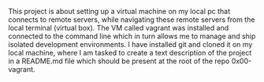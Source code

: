 This project is about setting up a virtual machine on my local pc that connects to remote servers, while navigating these remote servers from the local terminal (virtual box). The VM called vagrant was installed and connected to the command line which in turn allows me to manage and ship isolated development environments. I have installed git and cloned it on my local machine, where I am tasked to create a text description of the project in a README.md file which should be present at the root of the repo 0x00-vagrant. 
